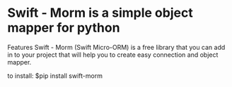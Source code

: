 # Swift - Morm is a simple object mapper for python

Features
Swift - Morm (Swift Micro-ORM) is a free library that you can add in to your project that will help you to create easy connection and object mapper.

to install: $pip install swift-morm 
